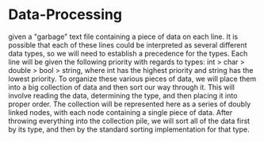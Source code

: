 # Data-Processing
given a "garbage" text file containing a piece of data on each line. It is possible that each of these lines could
be interpreted as several different data types, so we will need to establish a precedence for the types. Each
line will be given the following priority with regards to types: int > char > double > bool > string,
where int has the highest priority and string has the lowest priority. To organize these various pieces of data, we will place them into a big collection of data and then sort our way through it. This will involve reading the data, determining the type, and then placing it into proper order. The
collection will be represented here as a series of doubly linked nodes, with each node containing a single piece of
data. After throwing everything into the collection pile, we will sort all of the data first by its type, and then
by the standard sorting implementation for that type. 
